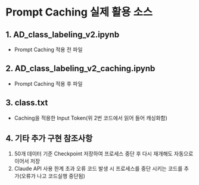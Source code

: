 # Prompt Caching 실제 활용 소스

## 1. AD_class_labeling_v2.ipynb
  - Prompt Caching 적용 전 파일
  
## 2. AD_class_labeling_v2_caching.ipynb
  - Prompt Caching 적용 후 파일

## 3. class.txt
  - Caching을 적용한 Input Token(위 2번 코드에서 읽어 들어 캐싱화함)

## 4. 기타 추가 구현  참조사항
  1) 50개 데이터 기준 Checkpoint 저장하여 프로세스 중단 후 다시 재개해도 자동으로 이어서 저장
  2) Claude API 사용 한계 초과 오류 코드 발생 시 프로세스를 중단 시키는 코드를 추가(오류가 나고 코드실행 중단됨)

   
